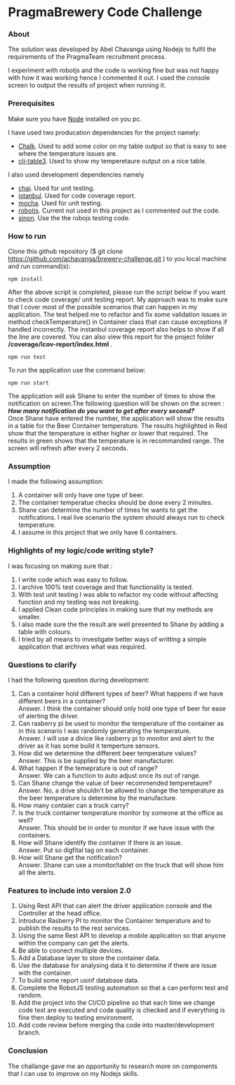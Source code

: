 # PragmaBrewery Code Challenge

### About
The solution was developed by Abel Chavanga using Nodejs to fulfil the requirements of the PragmaTeam recruitment process.

I experiment with robotjs and the code is working fine but was not happy with how it was working hence I commented it out. I used the console screen to output the results of project when running it.

### Prerequisites
Make sure you have [Node](https://nodejs.org/en/download/) installed on you pc. 

I have used two producation dependencies for the project namely:
- [Chalk](https://www.npmjs.com/package/chalk). Used to add some color on my table output so that is easy to see where the temperature issues are.
- [cli-table3](https://www.npmjs.com/package/cli-table3). Used to show my temperetaure output on a nice table.

I also used development dependencies namely
- [chai](https://www.chaijs.com/guide/installation/#nodejs). Used for unit testing.
- [istanbul](https://www.npmjs.com/package/istanbul). Used for code coverage report.
- [mocha](https://mochajs.org/). Used for unit testing.
- [robotjs](https://www.npmjs.com/package/robotjs). Current not used in this project as I commented out the code.
- [sinon](https://www.npmjs.com/package/sinon). Use the the robojs testing code.

### How to run
Clone this github repository ($ git clone https://github.com/achavanga/brewery-challenge.git ) to you local machine and run command(s):
```
npm install
```
After the above script is completed, please run the script below if you want to check code coverage/ unit testing report. My approach was to make sure that I cover most of the possible scenarios that can happen in my application. The test helped me to refactor and fix some validation issues in method checkTemperature() in Container class that can cause exceptions if handled incorrectly. The instanbul coverage report also helps to show if all the line are covered. You can also view this report for the project folder **/coverage/lcov-report/index.html** .
```
npm run test
```
To run the application use the command below:
```
npm run start
```
The application will ask Shane to enter the number of times to show the notification on screen.The following question will be shown on the screen : <br/>
 ***How many notification do you want to get after every second?*** <br/>
Once Shane have entered the number, the application will show the results in a table for the Beer Container temperature. The results highlighted in Red show that the temperature is either higher or lower that required. The results in green shows that the temperature is in recommanded range. The screen will refresh after every 2 seconds.

### Assumption
I made the following assumption:
1. A container will only have one type of beer.
2. The container temperatue checks should be done every 2 minutes.
3. Shane can determine the number of times he wants to get the notifications. I real live scenario the system should always run to check temperature.
4. I assume in this project that we only have 6 containers.

### Highlights of my logic/code writing style?
I was focusing on making sure that :
1. I write code which was easy to follow.
2. I archive 100% test coverage and that functionality is tested.
3. With test unit testing I was able to refactor my code without affecting function and my testing was not breaking.
4. I applied Clean code principles in making sure that my methods are smaller.
5. I also made sure the the result are well presented to Shane by adding a table with colours.
6. I tried by all means to investigate better ways of writting a simple application that archives what was required.


### Questions to clarify
I had the following question during development:
1. Can a container hold different types of beer? What happens if we have different beers in a container?<br/>
Answer. I think the container should only hold one type of beer for ease of alerting the driver.
2. Can rasberry pi be used to monitor the temperature of the container as in this scenario I was randomly generating the temperature.<br/>
Answer. I will use a divice like rasberry pi to monitor and alert to the driver as it has some build it temperture sensors.
3. How did we determine the different beer temperature values?<br/>
Answer. This is be supplied by the beer manufacturer.
4. What happen if the temeprature is out of range? <br/>
Answer. We can a function to auto adjust once its out of range.
5. Can Shane change the value of beer recommended temperetaure?<br/>
Answer. No, a drive shouldn't be allowed to change the temperature as the beer temperature is determine by the manufacture.
6. How many contaier can a truck carry?<br/>
7. Is the truck container temperature monitor by someone at the office as well?<br/>
Answer. This should be in order to monitor if we have issue with the containers.
8. How will Shane identify the container if there is an issue.<br/>
Answer. Put so digfital tag on each container.
9. How will Shane get the notification?<br/>
Answer. Shane can use a monitor/tablet on the truck that will show him all the alerts.

### Features to include into version 2.0
1. Using Rest API that can alert the driver application console and the Controller at the head office.
2. Introduce Rasberry PI to monitor the Container temperature and to publish the results to the rest services.
3. Using the same Rest API to develop a mobile application so that anyone within the company can get the alerts.
4. Be able to coonect multiple devices.
5. Add a Database layer to store the container data.
6. Use the database for analysing data it to determine if there are issue with the container.
7. To build some report usinf database data. 
8. Complete the RobotJS testing automation so that a can perform test and random.
9. Add the project into the CI/CD pipeline so that each time we change code test are executed and code quality is checked and if everything is fine then deploy to testing environment.
10. Add code review before merging tha code into master/development branch.

### Conclusion

The challange gave me an opportunity to research more on components that I can use to improve on my Nodejs skills.